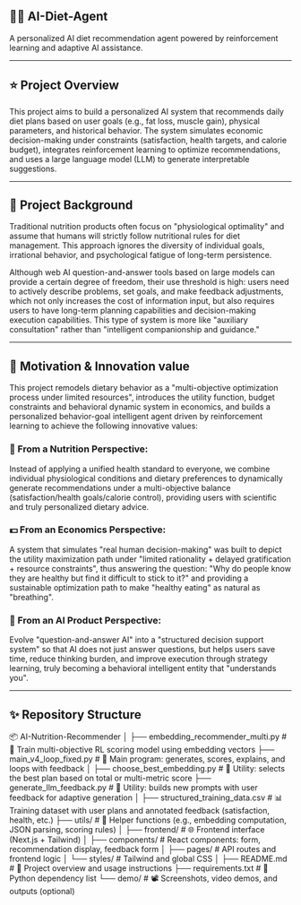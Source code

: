 
## 🍚🍔 AI-Diet-Agent

A personalized AI diet recommendation agent powered by reinforcement learning and adaptive AI assistance.

---
## ⭐ Project Overview

This project aims to build a personalized AI system that recommends daily diet plans based on user goals (e.g., fat loss, muscle gain), physical parameters, and historical behavior. The system simulates economic decision-making under constraints (satisfaction, health targets, and calorie budget), integrates reinforcement learning to optimize recommendations, and uses a large language model (LLM) to generate interpretable suggestions.

---
## 🎯 Project Background

Traditional nutrition products often focus on "physiological optimality" and assume that humans will strictly follow nutritional rules for diet management. This approach ignores the diversity of individual goals, irrational behavior, and psychological fatigue of long-term persistence.

Although web AI question-and-answer tools based on large models can provide a certain degree of freedom, their use threshold is high: users need to actively describe problems, set goals, and make feedback adjustments, which not only increases the cost of information input, but also requires users to have long-term planning capabilities and decision-making execution capabilities. This type of system is more like "auxiliary consultation" rather than "intelligent companionship and guidance."

---
## 🚀 Motivation & Innovation value

This project remodels dietary behavior as a "multi-objective optimization process under limited resources", introduces the utility function, budget constraints and behavioral dynamic system in economics, and builds a personalized behavior-goal intelligent agent driven by reinforcement learning to achieve the following innovative values:

### 📏 From a Nutrition Perspective:
Instead of applying a unified health standard to everyone, we combine individual physiological conditions and dietary preferences to dynamically generate recommendations under a multi-objective balance (satisfaction/health goals/calorie control), providing users with scientific and truly personalized dietary advice.

### 💵 From an Economics Perspective:
A system that simulates "real human decision-making" was built to depict the utility maximization path under "limited rationality + delayed gratification + resource constraints", thus answering the question: "Why do people know they are healthy but find it difficult to stick to it?" and providing a sustainable optimization path to make "healthy eating" as natural as "breathing".

### 🤖 From an AI Product Perspective:
Evolve "question-and-answer AI" into a "structured decision support system" so that AI does not just answer questions, but helps users save time, reduce thinking burden, and improve execution through strategy learning, truly becoming a behavioral intelligent entity that "understands you".

---
## ✨ Repository Structure
📦 AI-Nutrition-Recommender
│
├── embedding_recommender_multi.py        # 🔁 Train multi-objective RL scoring model using embedding vectors
├── main_v4_loop_fixed.py                 # 🚀 Main program: generates, scores, explains, and loops with feedback
│
├── choose_best_embedding.py              # 🧠 Utility: selects the best plan based on total or multi-metric score
├── generate_llm_feedback.py              # 📝 Utility: builds new prompts with user feedback for adaptive generation
│
├── structured_training_data.csv          # 📊 Training dataset with user plans and annotated feedback (satisfaction, health, etc.)
├── utils/                                # 🔧 Helper functions (e.g., embedding computation, JSON parsing, scoring rules)
│
├── frontend/                             # 🌐 Frontend interface (Next.js + Tailwind)
│   ├── components/                       # React components: form, recommendation display, feedback form
│   ├── pages/                            # API routes and frontend logic
│   └── styles/                           # Tailwind and global CSS
│
├── README.md                             # 📘 Project overview and usage instructions
├── requirements.txt                      # 🧪 Python dependency list
└── demo/                                 # 📽️ Screenshots, video demos, and outputs (optional)


